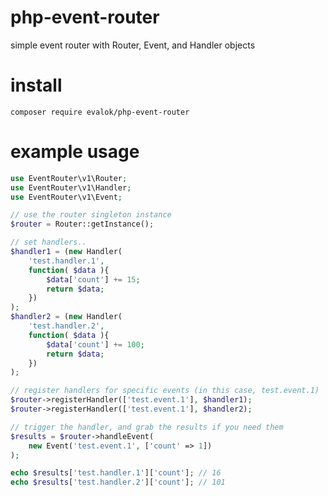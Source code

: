 # php-event-router
simple event router with Router, Event, and Handler objects

# install
`composer require evalok/php-event-router`

# example usage
```php
use EventRouter\v1\Router;
use EventRouter\v1\Handler;
use EventRouter\v1\Event;

// use the router singleton instance
$router = Router::getInstance();

// set handlers..
$handler1 = (new Handler(
	'test.handler.1',
	function( $data ){
		$data['count'] += 15;
		return $data;
	})
);
$handler2 = (new Handler(
	'test.handler.2',
	function( $data ){
		$data['count'] += 100;
		return $data;
	})
);

// register handlers for specific events (in this case, test.event.1)
$router->registerHandler(['test.event.1'], $handler1);
$router->registerHandler(['test.event.1'], $handler2);

// trigger the handler, and grab the results if you need them
$results = $router->handleEvent(
	new Event('test.event.1', ['count' => 1])
);

echo $results['test.handler.1']['count']; // 16
echo $results['test.handler.2']['count']; // 101
```
